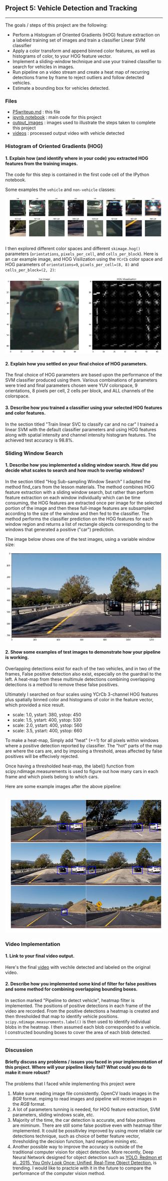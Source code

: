 ## Project 5: Vehicle Detection and Tracking

---


The goals / steps of this project are the following:

* Perform a Histogram of Oriented Gradients (HOG) feature extraction on a labeled training set of images and train a classifier Linear SVM classifier
* Apply a color transform and append binned color features, as well as histograms of color, to your HOG feature vector. 
* Implement a sliding-window technique and use your trained classifier to search for vehicles in images.
* Run pipeline on a video stream and create a heat map of recurring detections frame by frame to reject outliers and follow detected vehicles.
* Estimate a bounding box for vehicles detected.

[//]: # (Image References)
[image1]: ./output_images/car_not_car.png
[image2]: ./output_images/HOG_vis.png
[image3]: ./output_images/sliding_window.png
[image4]: ./output_images/vechile_identification.png
[video1]: ./project_video_output.mp4

### Files
* [P5writeup.md](https://github.com/tjphoton/CarND/blob/master/CarND-Vehicle-Detection-P5/P5writeup.md) : this file
* [ipynb notebook](https://github.com/tjphoton/CarND/blob/master/CarND-Vehicle-Detection-P5/object%20detection%20video.ipynb) : main code for this project
* [output_images](https://github.com/tjphoton/CarND/tree/master/CarND-Vehicle-Detection-P5/output_images) : images used to illustrate the steps taken to complete this project
* [videos](https://github.com/tjphoton/CarND/blob/master/CarND-Vehicle-Detection-P5/project_video_output.mp4) : processed output video with vehicle detected

### Histogram of Oriented Gradients (HOG)

#### 1. Explain how (and identify where in your code) you extracted HOG features from the training images.

The code for this step is contained in the first code cell of the IPython notebook.

Some examples the `vehicle` and `non-vehicle` classes:

![alt text][image1]

I then explored different color spaces and different `skimage.hog()` parameters (`orientations`, `pixels_per_cell`, and `cells_per_block`).  Here is an car example image, and HOG Visilization using the `YCrCb` color space and HOG parameters of `orientations=9`, `pixels_per_cell=(8, 8)` and `cells_per_block=(2, 2)`:

![alt text][image2]

#### 2. Explain how you settled on your final choice of HOG parameters.

The final choice of HOG parameters are based upon the performance of the SVM classifier produced using them. Various combinations of parameters were tried and final parameters chosen were YUV colorspace, 9 orientations, 8 pixels per cell, 2 cells per block, and ALL channels of the colorspace. 

#### 3. Describe how you trained a classifier using your selected HOG features and color features.

In the section titled "Train linear SVC to classify car and no car" I trained a linear SVM with the default classifier parameters and using HOG features along with spatial intensity and channel intensity histogram features. The achieved test accuracy is 98.8%.

### Sliding Window Search

#### 1. Describe how you implemented a sliding window search.  How did you decide what scales to search and how much to overlap windows?

In the section titled "Hog Sub-sampling Window Search" I adapted the method find_cars from the lesson materials. The method combines HOG feature extraction with a sliding window search, but rather than perform feature extraction on each window individually which can be time consuming, the HOG features are extracted once per image for the selected portion of the image and then these full-image features are subsampled according to the size of the window and then fed to the classifier. The method performs the classifier prediction on the HOG features for each window region and returns a list of rectangle objects corresponding to the windows that generated a positive ("car") prediction.

The image below shows one of the test images, using a variable window size:

![alt text][image3]

#### 2. Show some examples of test images to demonstrate how your pipeline is working.

Overlapping detections exist for each of the two vehicles, and in two of the frames, False positive detection also exist, especially on the guardrail to the left. A heat-map from these multimule detections combining overlapping detections is a method to remove these false positives.

Ultimately I searched on four scales using YCrCb 3-channel HOG features plus spatially binned color and histograms of color in the feature vector, which provided a nice result.  

* scale: 1.0, ystart: 380, ystop: 450
* scale: 1.5, ystart: 400, ystop: 530
* scale: 2.0, ystart: 400, ystop: 560
* scale: 3.5, ystart: 400, ystop: 660

To make a heat-map, Simply add "heat" (+=1) for all pixels within windows where a positive detection reported by classifier. The "hot" parts of the map are where the cars are, and by imposing a threshold, areas affected by false positives will be effecively rejected. 

Once having a thresholded heat-map, the label() function from scipy.ndimage.measurements is used to figure out how many cars in each frame and which pixels belong to which cars. 

Here are some example images after the above pipeline:

![alt text][image4]
---

### Video Implementation

#### 1. Link to your final video output. 
Here's the final [video](./project_video_output.mp4) with vechile detected and labeled on the original video.


#### 2. Describe how you implemented some kind of filter for false positives and some method for combining overlapping bounding boxes.

In section marked "Pipeline to detect vehicle", heatmap filter is implemented. The positions of positive detections in each frame of the video are recorded. From the positive detections a heatmap is created and then thresholded that map to identify vehicle positions.  `scipy.ndimage.measurements.label()` is then used to identify individual blobs in the heatmap.  I then assumed each blob corresponded to a vehicle.  I constructed bounding boxes to cover the area of each blob detected.

---

### Discussion

#### Briefly discuss any problems / issues you faced in your implementation of this project.  Where will your pipeline likely fail?  What could you do to make it more robust?

The problems that I faced while implementing this project were 
1. Make sure reading image file consistently. OpenCV loads images in the *BGR* format. mpimg to read images and pipeline will receive images in the *RGB* format.
2. A lot of parameters tunning is needed, for HOG feature extraction, SVM parameters, sliding windows scale, etc.
3. Majority of the time, the car detection is accurate, and false positives are miminum. There are still some false positive even with heatmap filter implemented. It could be possitivley improved by using more reliable car detections technique, such as choice of better feature vector, thresholding the decision function, hard negative mining etc.
4. Another possible way to improve the accuracy is outside of the traditional computer vision for object detection. More recently, Deep Neural Network designed for object detection such as [YOLO, Redmon et al., 2015. You Only Look Once: Unified, Real-Time Object Detection.](https://arxiv.org/abs/1506.02640) is trending. I would like to practcie with it in the future to compare the performance of the computer vision method.


